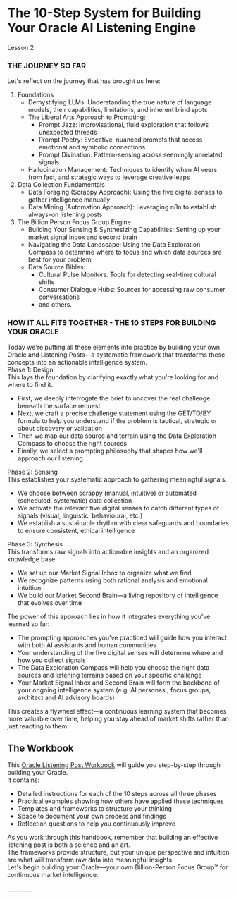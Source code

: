 # **The 10-Step System for Building Your Oracle AI Listening Engine**

Lesson 2

### THE JOURNEY SO FAR

Let's reflect on the journey that has brought us here:

1. Foundations  
   * Demystifying LLMs: Understanding the true nature of language models, their capabilities, limitations, and inherent blind spots  
   * The Liberal Arts Approach to Prompting:  
     * Prompt Jazz: Improvisational, fluid exploration that follows unexpected threads  
     * Prompt Poetry: Evocative, nuanced prompts that access emotional and symbolic connections  
     * Prompt Divination: Pattern-sensing across seemingly unrelated signals  
   * Hallucination Management: Techniques to identify when AI veers from fact, and strategic ways to leverage creative leaps  
2. Data Collection Fundamentals  
   * Data Foraging (Scrappy Approach): Using the five digital senses to gather intelligence manually  
   * Data Mining (Automation Approach): Leveraging n8n to establish always-on listening posts  
3. The Billion Person Focus Group Engine  
   * Building Your Sensing & Synthesizing Capabilities: Setting up your market signal inbox and second brain  
   * Navigating the Data Landscape: Using the Data Exploration Compass to determine where to focus and which data sources are best for your problem  
   * Data Source Bibles:  
     * Cultural Pulse Monitors: Tools for detecting real-time cultural shifts  
     * Consumer Dialogue Hubs: Sources for accessing raw consumer conversations  
     * and others.

### HOW IT ALL FITS TOGETHER \- THE 10 STEPS FOR BUILDING YOUR ORACLE

Today we're putting all these elements into practice by building your own Oracle and Listening Posts—a systematic framework that transforms these concepts into an actionable intelligence system.  
Phase 1: Design  
This lays the foundation by clarifying exactly what you're looking for and where to find it.

* First, we deeply interrogate the brief to uncover the real challenge beneath the surface request  
* Next, we craft a precise challenge statement using the GET/TO/BY formula to help you understand if the problem is tactical, strategic or about discovery or validation  
* Then we map our data source and terrain using the Data Exploration Compass to choose the right sources  
* Finally, we select a prompting philosophy that shapes how we'll approach our listening

Phase 2: Sensing  
This establishes your systematic approach to gathering meaningful signals.

* We choose between scrappy (manual, intuitive) or automated (scheduled, systematic) data collection  
* We activate the relevant five digital senses to catch different types of signals (visual, linguistic, behavioural, etc.)  
* We establish a sustainable rhythm with clear safeguards and boundaries to ensure consistent, ethical intelligence

Phase 3: Synthesis  
This transforms raw signals into actionable insights and an organized knowledge base.

* We set up our Market Signal Inbox to organize what we find  
* We recognize patterns using both rational analysis and emotional intuition  
* We build our Market Second Brain—a living repository of intelligence that evolves over time

The power of this approach lies in how it integrates everything you've learned so far:

* The prompting approaches you've practiced will guide how you interact with both AI assistants and human communities  
* Your understanding of the five digital senses will determine where and how you collect signals  
* The Data Exploration Compass will help you choose the right data sources and listening terrains based on your specific challenge  
* Your Market Signal Inbox and Second Brain will form the backbone of your ongoing intelligence system (e.g. AI personas , focus groups, architect and AI advisory boards)

This creates a flywheel effect—a continuous learning system that becomes more valuable over time, helping you stay ahead of market shifts rather than just reacting to them.

## **The Workbook**

This [Oracle Listening Post Workbook](https://drive.google.com/file/d/1rFDF_CzXT_RNOFZKGgyptC0O0JztWzDK/view?usp=sharing) will guide you step-by-step through building your Oracle.  
It contains:

* Detailed instructions for each of the 10 steps across all three phases  
* Practical examples showing how others have applied these techniques  
* Templates and frameworks to structure your thinking  
* Space to document your own process and findings  
* Reflection questions to help you continuously improve

As you work through this handbook, remember that building an effective listening post is both a science and an art.  
The frameworks provide structure, but your unique perspective and intuition are what will transform raw data into meaningful insights.  
Let's begin building your Oracle—your own Billion-Person Focus Group™ for continuous market intelligence.

\_\_\_\_\_\_\_\_\_

